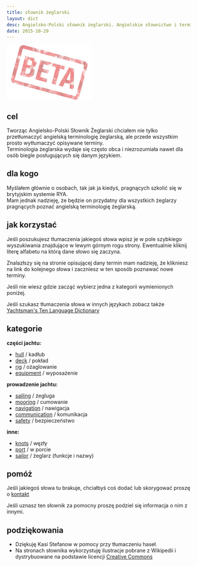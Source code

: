 ```yaml
---
title: słownik żeglarski 
layout: dict
desc: Angielsko-Polski słownik żeglarski. Angielskie słownictwo i terminologia żeglarska. 
date: 2015-10-29
---
```


[![słownik żeglarski](/img/logo/beta.jpg)](class:img-right)

cel
---

Tworząc Angielsko-Polski Słownik Żeglarski chciałem nie tylko przetłumaczyć angielską terminologię żeglarską, 
ale przede wszystkim prosto wytłumaczyć opisywane terminy.  
Terminologia żeglarska wydaje się często obca i niezrozumiała nawet dla osób biegle posługujących się danym językiem.

dla kogo
--------
 
Myślałem głównie o osobach, tak jak ja kiedyś, pragnących szkolić się w brytyjskim systemie RYA.  
Mam jednak nadzieję, że będzie on przydatny dla wszystkich żeglarzy pragnących poznać angielską terminologię żeglarską.
 
jak korzystać
-------------
 
Jeśli poszukujesz tłumaczenia jakiegoś słowa wpisz je w pole szybkiego wyszukiwania znajdujące w lewym górnym rogu strony. 
Ewentualnie kliknij literę alfabetu na którą dane słowo się zaczyna.
 
Znalazłszy się na stronie opisującej dany termin mam nadzieję, że klikniesz na link do kolejnego słowa 
i zaczniesz w ten sposób poznawać nowe terminy.

Jeśli nie wiesz gdzie zacząć wybierz jedna z kategorii wymienionych poniżej.

Jeśli szukasz tłumaczenia słowa w innych językach zobacz także [Yachtsman's Ten Language Dictionary](http://www.theca.org.uk/catalog/publications/10language)

kategorie
----------

**części jachtu:**

* [hull](/dict/h/hull/) / kadłub
* [deck](/dict/d/deck/) / pokład
* [rig](/dict/r/rig/) / ożaglowanie   
* [equipment](/dict/e/equipment/) / wyposażenie   
   
**prowadzenie jachtu:**

* [sailing](/dict/s/sailing/) / żegluga    
* [mooring](/dict/m/mooring/) / cumowanie     
* [navigation](/dict/n/navigation/) / nawigacja 
* [communication](/dict/c/communication/) / komunikacja 
* [safety](/dict/s/safety/) / bezpieczeństwo 

**inne:**

* [knots](/dict/k/knots/) / węzły 
* [port](/dict/p/port/) / w porcie 
* [sailor](/dict/s/sailor/) / żeglarz (funkcje i nazwy) 
  
  
pomóż
------

Jeśli jakiegoś słowa tu brakuje, chciałbyś coś dodać lub skorygować proszę o [kontakt](/arek/email/)

Jeśli uznasz ten słownik za pomocny proszę podziel się informacja o nim z innymi.

podziękowania
---------------

* Dziękuję Kasi Stefanow w pomocy przy tłumaczeniu haseł. 
* Na stronach słownika wykorzystuję ilustracje pobrane z Wikipedii i dystrybuowane na podstawie licencji [Creative Commons](http://en.wikipedia.org/wiki/Creative_Commons)


